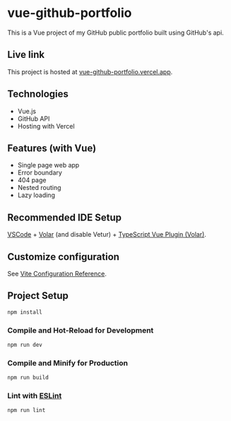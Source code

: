 # vue-github-portfolio

This is a Vue project of my GitHub public portfolio built using GitHub's api.

## Live link

This project is hosted at [vue-github-portfolio.vercel.app](https://vue-github-portfolio.vercel.app/).

## Technologies
- Vue.js
- GitHub API
- Hosting with Vercel


## Features (with Vue)
- Single page web app
- Error boundary
- 404 page
- Nested routing
- Lazy loading

## Recommended IDE Setup

[VSCode](https://code.visualstudio.com/) + [Volar](https://marketplace.visualstudio.com/items?itemName=Vue.volar) (and disable Vetur) + [TypeScript Vue Plugin (Volar)](https://marketplace.visualstudio.com/items?itemName=Vue.vscode-typescript-vue-plugin).

## Customize configuration

See [Vite Configuration Reference](https://vitejs.dev/config/).

## Project Setup

```sh
npm install
```

### Compile and Hot-Reload for Development

```sh
npm run dev
```

### Compile and Minify for Production

```sh
npm run build
```

### Lint with [ESLint](https://eslint.org/)

```sh
npm run lint
```
